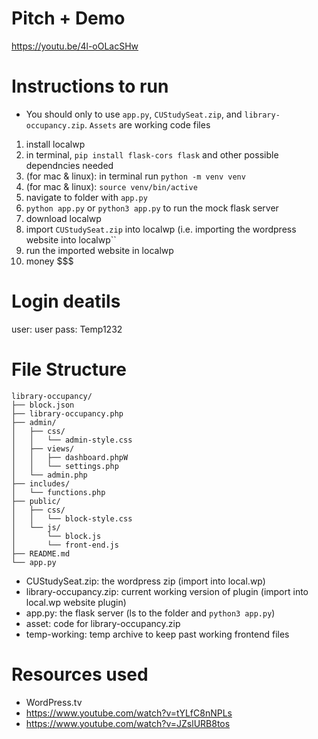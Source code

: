 # Pitch + Demo
https://youtu.be/4l-oOLacSHw

# Instructions to run
- You should only to use ``app.py``, ``CUStudySeat.zip``, and ``library-occupancy.zip``. ``Assets`` are working code files
1) install localwp
2) in terminal, ``pip install flask-cors flask`` and other possible dependncies needed
3) (for mac & linux): in terminal run ``python -m venv venv``
4) (for mac & linux): ``source venv/bin/active``
5) navigate to folder with ``app.py``
6) ``python app.py`` or ``python3 app.py`` to run the mock flask server
7) download localwp
8) import ``CUStudySeat.zip`` into localwp (i.e. importing the wordpress website into localwp``
9) run the imported website in localwp
10) money $$$

# Login deatils
user: user
pass: Temp1232

# File Structure
```
library-occupancy/
├── block.json
├── library-occupancy.php 
├── admin/
│   ├── css/
│   │   └── admin-style.css
│   ├── views/
│   │   ├── dashboard.phpW
│   │   └── settings.php
│   └── admin.php
├── includes/
│   └── functions.php
├── public/
│   ├── css/
│   │   └── block-style.css
│   └── js/
│       └── block.js
│       └── front-end.js
├── README.md
└── app.py
```

- CUStudySeat.zip: the wordpress zip (import into local.wp)
- library-occupancy.zip: current working version of plugin (import into local.wp website plugin)
- app.py: the flask server (ls to the folder and ``python3 app.py``)
- asset: code for library-occupancy.zip 
- temp-working: temp archive to keep past working frontend files

# Resources used
- WordPress.tv 
- https://www.youtube.com/watch?v=tYLfC8nNPLs
- https://www.youtube.com/watch?v=JZslURB8tos
